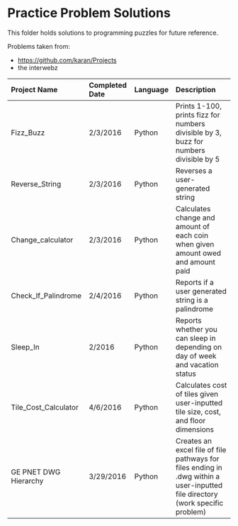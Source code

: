 # Practice Problem Solutions

This folder holds solutions to programming puzzles for future reference.

Problems taken from:
  - https://github.com/karan/Projects
  - the interwebz
  

| **Project Name** | **Completed Date** | **Language** | **Description** |
|:---|:---|:---|:---|
|Fizz_Buzz | 2/3/2016 | Python | Prints 1-100, prints fizz for numbers divisible by 3, buzz for numbers divisible by 5 |
|Reverse_String | 2/3/2016 |Python|Reverses a user-generated string|
|Change_calculator|2/3/2016| Python|Calculates change and amount of each coin when given amount owed and amount paid|
|Check_If_Palindrome|2/4/2016|Python| Reports if a user generated string is a palindrome|
|Sleep_In|2/2016|Python| Reports whether you can sleep in depending on day of week and vacation status|
|Tile_Cost_Calculator|4/6/2016|Python| Calculates cost of tiles given user-inputted tile size, cost, and floor dimensions|
|GE PNET DWG Hierarchy|3/29/2016|Python| Creates an excel file of file pathways for files ending in .dwg within a user-inputted file directory (work specific problem)|
